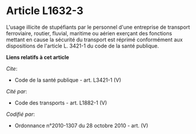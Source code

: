 # Article L1632-3

L'usage illicite de stupéfiants par le personnel d'une entreprise de transport ferroviaire, routier, fluvial, maritime ou
aérien exerçant des fonctions mettant en cause la sécurité du transport est réprimé conformément aux dispositions de
l'article L. 3421-1 du code de la santé publique.

**Liens relatifs à cet article**

_Cite_:

  - Code de la santé publique - art. L3421-1 (V)

_Cité par_:

  - Code des transports - art. L1882-1 (V)

_Codifié par_:

  - Ordonnance n°2010-1307 du 28 octobre 2010 - art. (V)
